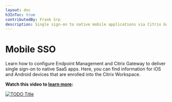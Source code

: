 ```yaml
---
layout: doc
h3InToc: true
contributedBy: Frank Srp
description: Single sign-on to native mobile applications via Citrix Gateway.
---
```

# Mobile SSO

Learn how to configure Endpoint Management and Citrix Gateway to deliver single sign-on to native SaaS apps. Here, you can find information for iOS and Android devices that are enrolled into the Citrix Workspace.  

**Watch this video to [learn more](https://www.youtube.com/watch?v=VIwxcDI6t9Y&feature=youtu.be):**

[![TODO Title](/en-us/tech-zone/learn/media/shared_video-placeholder.png)](https://www.youtube.com/watch?v=VIwxcDI6t9Y&feature=youtu.be)
